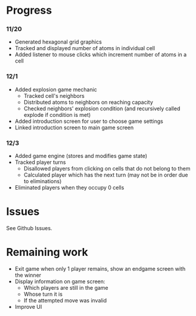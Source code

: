 # Progress
### 11/20
- Generated hexagonal grid graphics
- Tracked and displayed number of atoms in individual cell
- Added listener to mouse clicks which increment number of atoms in a cell

### 12/1
- Added explosion game mechanic
    - Tracked cell's neighbors
    - Distributed atoms to neighbors on reaching capacity
    - Checked neighbors' explosion condition (and recursively called explode if condition is met)
- Added introduction screen for user to choose game settings
- Linked introduction screen to main game screen

### 12/3
- Added game engine (stores and modifies game state)
- Tracked player turns
    - Disallowed players from clicking on cells that do not belong to them
    - Calculated player which has the next turn (may not be in order due to eliminations)
- Eliminated players when they occupy 0 cells

# Issues
See Github Issues. 

# Remaining work
- Exit game when only 1 player remains, show an endgame screen with the winner
- Display information on game screen:
    - Which players are still in the game
    - Whose turn it is
    - If the attempted move was invalid
- Improve UI